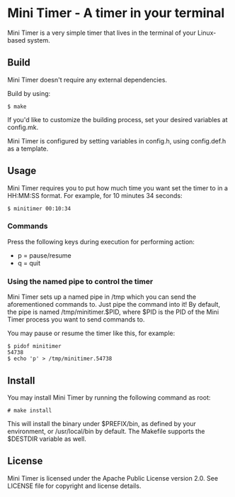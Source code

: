 # Mini Timer - A timer in your terminal

Mini Timer is a very simple timer that lives in the terminal of your 
Linux-based system.

## Build
Mini Timer doesn't require any external dependencies.

Build by using:

```
$ make
```

If you'd like to customize the building process, set your desired variables at 
config.mk.

Mini Timer is configured by setting variables in config.h, using config.def.h 
as a template.

## Usage
Mini Timer requires you to put how much time you want set the timer to in a 
HH:MM:SS format. For example, for 10 minutes 34 seconds:

```
$ minitimer 00:10:34
```

### Commands
Press the following keys during execution for performing action:

* p = pause/resume
* q = quit

### Using the named pipe to control the timer
Mini Timer sets up a named pipe in /tmp which you can send the aforementioned 
commands to. Just pipe the command into it! By default, the pipe is named 
/tmp/minitimer.$PID, where $PID is the PID of the Mini Timer process you want 
to send commands to.

You may pause or resume the timer like this, for example:

```
$ pidof minitimer
54738
$ echo 'p' > /tmp/minitimer.54738 
```

## Install
You may install Mini Timer by running the following command as root:

```
# make install
```

This will install the binary under $PREFIX/bin, as defined by your environment,
 or /usr/local/bin by default. The Makefile supports the $DESTDIR variable as 
well.

## License
Mini Timer is licensed under the Apache Public License version 2.0. See LICENSE
 file for copyright and license details.
